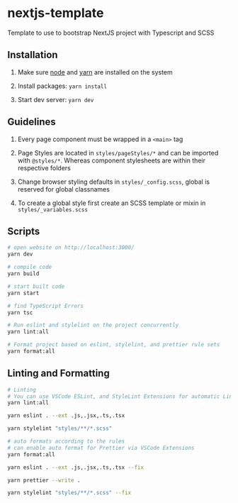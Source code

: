 # nextjs-template

Template to use to bootstrap NextJS project with Typescript and SCSS

## Installation

1. Make sure [node](https://nodejs.org/en/) and [yarn](https://classic.yarnpkg.com/en/) are installed on the system

2. Install packages: `yarn install`

3. Start dev server: `yarn dev`

## Guidelines

1. Every page component must be wrapped in a `<main>` tag

2. Page Styles are located in `styles/pageStyles/*` and can be imported with `@styles/*`. Whereas component stylesheets are within their respective folders

3. Change browser styling defaults in `styles/_config.scss`, global is reserved for global classnames

4. To create a global style first create an SCSS template or mixin in `styles/_variables.scss`

## Scripts

```bash
# open website on http://localhost:3000/
yarn dev

# compile code
yarn build

# start built code
yarn start

# find TypeScript Errors
yarn tsc

# Run eslint and stylelint on the project concurrently
yarn lint:all

# Format project based on eslint, stylelint, and prettier rule sets
yarn format:all
```

## Linting and Formatting

```bash
# Linting
# You can use VSCode ESLint, and StyleLint Extensions for automatic Linting
yarn lint:all

yarn eslint . --ext .js,.jsx,.ts,.tsx

yarn stylelint "styles/**/*.scss"

# auto formats according to the rules
# can enable auto format for Prettier via VSCode Extensions
yarn format:all

yarn eslint . --ext .js,.jsx,.ts,.tsx --fix

yarn prettier --write .

yarn stylelint "styles/**/*.scss" --fix
```
